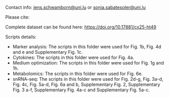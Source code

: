 Contact info: jens.schwamborn@uni.lu or sonia.sabatesoler@uni.lu

Please cite: 

Complete dataset can be found here: https://doi.org/10.17881/cx25-ht49

Scripts details:
- Marker analysis: The scripts in this folder were used for Fig. 1b, Fig. 4d and e and Supplementary Fig. 1c.
- Cytokines: The scripts in this folder were used for Fig. 4a.
- Medium optimization: The scripts in this folder were used for Fig. 1g and 1h.
- Metabolomics: The scripts in this folder were used for Fig. 6e.
- snRNA-seq: The scripts in this folder were used for Fig. 2d-g, Fig. 3a-d, Fig. 4c, Fig. 5a-d, Fig. 6a and b, Supplementary Fig. 2, 
             Supplementary Fig. 3 a-f, Supplementary Fig. 4a-c and Supplementary Fig. 5a-c.
